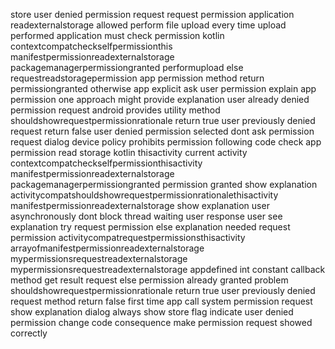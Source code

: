 store user denied permission request request permission application readexternalstorage allowed perform file upload every time upload performed application must check permission kotlin contextcompatcheckselfpermissionthis manifestpermissionreadexternalstorage packagemanagerpermissiongranted performupload else requestreadstoragepermission app permission method return permissiongranted otherwise app explicit ask user permission explain app permission one approach might provide explanation user already denied permission request android provides utility method shouldshowrequestpermissionrationale return true user previously denied request return false user denied permission selected dont ask permission request dialog device policy prohibits permission following code check app permission read storage kotlin thisactivity current activity contextcompatcheckselfpermissionthisactivity manifestpermissionreadexternalstorage packagemanagerpermissiongranted permission granted show explanation activitycompatshouldshowrequestpermissionrationalethisactivity manifestpermissionreadexternalstorage show explanation user asynchronously dont block thread waiting user response user see explanation try request permission else explanation needed request permission activitycompatrequestpermissionsthisactivity arrayofmanifestpermissionreadexternalstorage mypermissionsrequestreadexternalstorage mypermissionsrequestreadexternalstorage appdefined int constant callback method get result request else permission already granted problem shouldshowrequestpermissionrationale return true user previously denied request method return false first time app call system permission request show explanation dialog always show store flag indicate user denied permission change code consequence make permission request showed correctly